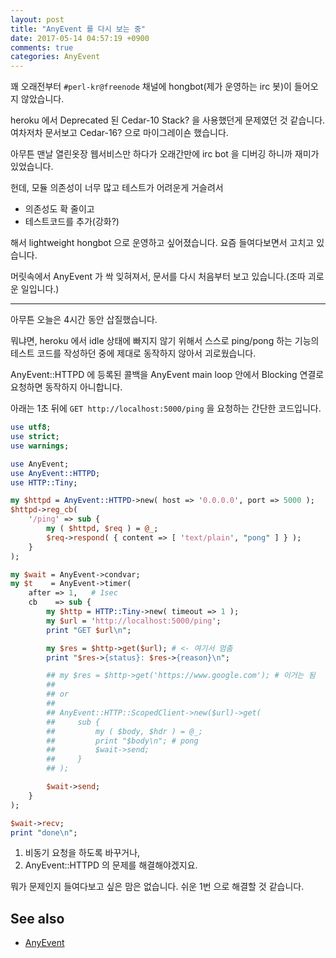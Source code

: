 ```yaml
---
layout: post
title: "AnyEvent 를 다시 보는 중"
date: 2017-05-14 04:57:19 +0900
comments: true
categories: AnyEvent
---
```


꽤 오래전부터 `#perl-kr@freenode` 채널에 hongbot(제가 운영하는 irc 봇)이 들어오지
않았습니다.

heroku 에서 Deprecated 된 Cedar-10 Stack? 을 사용했던게 문제였던 것 같습니다.
여차저차 문서보고 Cedar-16? 으로 마이그레이숀 했습니다.

아무튼 맨날 열린옷장 웹서비스만 하다가 오래간만에 irc bot 을 디버깅 하니까 재미가
있었습니다.

헌데, 모듈 의존성이 너무 많고 테스트가 어려운게 거슬려서

- 의존성도 확 줄이고
- 테스트코드를 추가(강화?)

해서 lightweight hongbot 으로 운영하고 싶어졌습니다.
요즘 들여다보면서 고치고 있습니다.

머릿속에서 AnyEvent 가 싹 잊혀져서, 문서를 다시 처음부터 보고 있습니다.(조따 괴로운
일입니다.)

---

아무튼 오늘은 4시간 동안 삽질했습니다.

뭐냐면, heroku 에서 idle 상태에 빠지지 않기 위해서 스스로 ping/pong 하는 기능의 테스트
코드를 작성하던 중에 제대로 동작하지 않아서 괴로웠습니다.

AnyEvent::HTTPD 에 등록된 콜백을 AnyEvent main loop 안에서 Blocking 연결로 요청하면
동작하지 아니합니다.

아래는 1초 뒤에 `GET http://localhost:5000/ping` 을 요청하는 간단한 코드입니다.

```perl
use utf8;
use strict;
use warnings;

use AnyEvent;
use AnyEvent::HTTPD;
use HTTP::Tiny;

my $httpd = AnyEvent::HTTPD->new( host => '0.0.0.0', port => 5000 );
$httpd->reg_cb(
    '/ping' => sub {
        my ( $httpd, $req ) = @_;
        $req->respond( { content => [ 'text/plain', "pong" ] } );
    }
);

my $wait = AnyEvent->condvar;
my $t    = AnyEvent->timer(
    after => 1,   # 1sec
    cb    => sub {
        my $http = HTTP::Tiny->new( timeout => 1 );
        my $url = 'http://localhost:5000/ping';
        print "GET $url\n";

        my $res = $http->get($url); # <- 여기서 멈춤
        print "$res->{status}: $res->{reason}\n";

        ## my $res = $http->get('https://www.google.com'); # 이거는 됨
        ##
        ## or
        ##
        ## AnyEvent::HTTP::ScopedClient->new($url)->get(
        ##     sub {
        ##         my ( $body, $hdr ) = @_;
        ##         print "$body\n"; # pong
        ##         $wait->send;
        ##     }
        ## );

        $wait->send;
    }
);

$wait->recv;
print "done\n";
```

1. 비동기 요청을 하도록 바꾸거나,
2. AnyEvent::HTTPD 의 문제를 해결해야겠지요.

뭐가 문제인지 들여다보고 싶은 맘은 없습니다.
쉬운 1번 으로 해결할 것 같습니다.

## See also

- [AnyEvent](https://metacpan.org/pod/AnyEvent)
